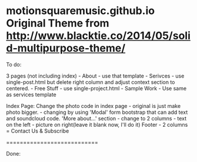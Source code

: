 motionsquaremusic.github.io
Original Theme from http://www.blacktie.co/2014/05/solid-multipurpose-theme/
===========================

To do:

3 pages (not including index)
    - About - use that template
    - Serivces - use single-post.html but delete right column and adjust context section to centered.
    - Free Stuff - use single-project.html
    - Sample Work - Use same as services template
    
Index Page:
    Change the photo code in index page
        - original is just make photo bigger.
        - changing by using 'Modal' form bootstrap that can add text and soundcloud code.
    'More about...' section
        - change to 2 columns - text on the left - picture on right(leave it blank now, I'll do it)
    Footer
        - 2 columns = Contact Us & Subscribe
    
===========================

Done: